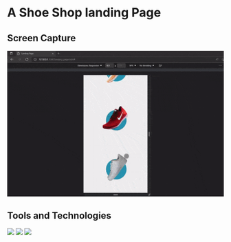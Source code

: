# A Shoe Shop landing Page

## Screen Capture
<img src="https://github.com/Charlesu49/shoeshop_landing_page/blob/master/images/responsive.gif" alt="screencapture">

## Tools and Technologies
<img src="https://img.shields.io/badge/-HTML5-E34F26?logo=html5&logoColor=white&logoWidth=30"></img>
<img src="https://img.shields.io/badge/-CSS3-1572B6?logo=css3&logoColor=white&logoWidth=30"></img>
<img src="https://img.shields.io/badge/-VS%20Code-007ACC?logo=visual-studio-code&logoColor=white&logoWidth=30"></img>